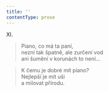 ```yaml
---
title: ''
contentType: prose
---
```


XI.

> Piano, co má ta paní,  
> nezní tak špatně, ale zurčení vod  
> ani šumění v korunách to není…

> K čemu je dobré mít piano?  
> Nejlepší je mít uši  
> a milovat přírodu.
